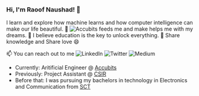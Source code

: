 ### Hi, I'm Raoof Naushad! 👋
I learn and explore how machine learns and how computer intelligence can make our life beautiful. 🔭 
![Accubits](/home/accubits/Desktop/1.png) feeds me and make helps me with my dreams.
💬 I believe education is the key to unlock everything.
👯 Share knowledge and Share love 😄

📫 You can reach out to me 
![LinkedIn](/home/accubits/Desktop/4.png) ![Twitter](/home/accubits/Desktop/2.png) ![Medium](/home/accubits/Desktop/3.png) 

  * Currently: Aritificial Engineer @ [Accubits](https://accubits.com/)
  * Previously: Project Assistant @ [CSIR](https://www.niist.res.in/english/)
  * Before that: I was pursuing my bachelors in technology in Electronics and Communication from [SCT](https://www.sctce.ac.in/)

